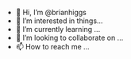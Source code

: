 - 👋 Hi, I’m @brianhiggs
- 👀 I’m interested in things...
- 🌱 I’m currently learning ...
- 💞️ I’m looking to collaborate on ...
- 📫 How to reach me ...

<!---
brianhiggs/brianhiggs is a ✨ special ✨ repository because its `README.md` (this file) appears on your GitHub profile.
You can click the Preview link to take a look at your changes.
--->
